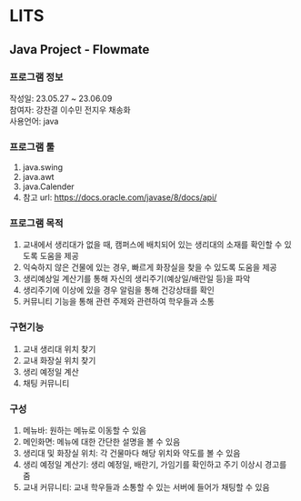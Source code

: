 # LITS
## Java Project - Flowmate
### 프로그램 정보
작성일: 23.05.27 ~ 23.06.09 <br />
참여자: 강찬결 이수민 전지우 채송화 <br />
사용언어: java <br />
### 프로그램 툴
1. java.swing
2. java.awt
3. java.Calender
4. 참고 url: https://docs.oracle.com/javase/8/docs/api/
### 프로그램 목적
1. 교내에서 생리대가 없을 때, 캠퍼스에 배치되어 있는 생리대의 소재를 확인할 수 있도록 도움을 제공
2. 익숙하지 않은 건물에 있는 경우, 빠르게 화장실을 찾을 수 있도록 도움을 제공
3. 생리예상일 계산기를 통해 자신의 생리주기(예상일/배란일 등)을 파악
4. 생리주기에 이상에 있을 경우 알림을 통해 건강상태를 확인
5. 커뮤니티 기능을 통해 관련 주제와 관련하여 학우들과 소통
### 구현기능
1. 교내 생리대 위치 찾기
2. 교내 화장실 위치 찾기
3. 생리 예정일 계산
4. 채팅 커뮤니티
### 구성
1. 메뉴바: 원하는 메뉴로 이동할 수 있음
2. 메인화면: 메뉴에 대한 간단한 설명을 볼 수 있음
3. 생리대 및 화장실 위치: 각 건물마다 해당 위치와 약도를 볼 수 있음
4. 생리 예정일 계산기: 생리 예정일, 배란기, 가임기를 확인하고 주기 이상시 경고를 줌
5. 교내 커뮤니티: 교내 학우들과 소통할 수 있는 서버에 들어가 채팅할 수 있음
